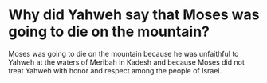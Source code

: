 # Why did Yahweh say that Moses was going to die on the mountain?

Moses was going to die on the mountain because he was unfaithful to Yahweh at the waters of Meribah in Kadesh and because Moses did not treat Yahweh with honor and respect among the people of Israel.
